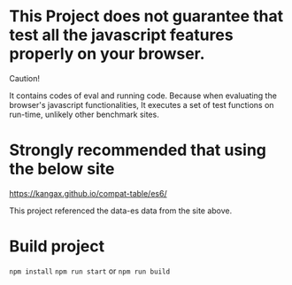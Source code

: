 # This Project does not guarantee that test all the javascript features properly on your browser.
Caution!

It contains codes of eval and running code.
Because when evaluating the browser's javascript functionalities, 
It executes a set of test functions on run-time, unlikely other benchmark sites.

# Strongly recommended that using the below site

https://kangax.github.io/compat-table/es6/

This project referenced the data-es data from the site above.

# Build project
`npm install`
`npm run start`
or
`npm run build`